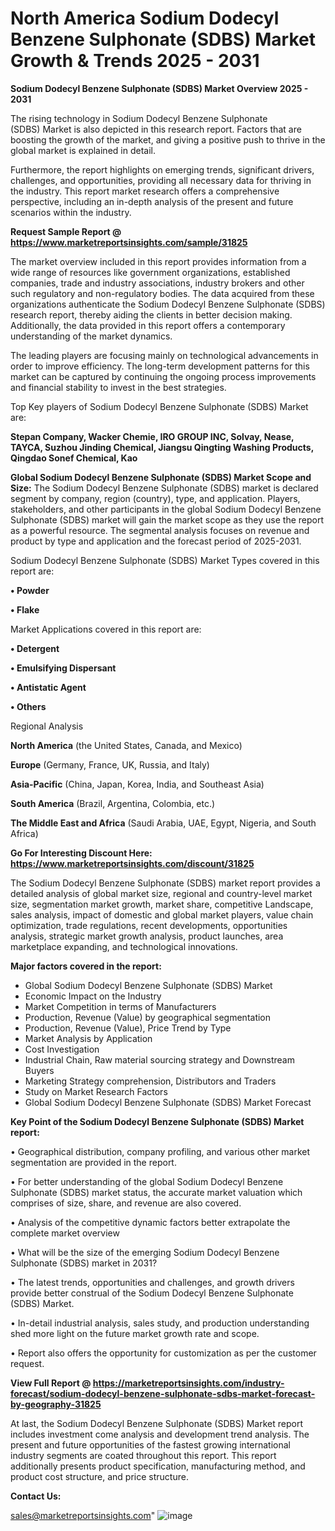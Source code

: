  # North America Sodium Dodecyl Benzene Sulphonate (SDBS) Market Growth & Trends 2025 - 2031

<Strong> Sodium Dodecyl Benzene Sulphonate (SDBS) Market Overview 2025 - 2031</strong>

The rising technology in Sodium Dodecyl Benzene Sulphonate (SDBS) Market is also depicted in this research report. Factors that are boosting the growth of the market, and giving a positive push to thrive in the global market is explained in detail.

Furthermore, the report highlights on emerging trends, significant drivers, challenges, and opportunities, providing all necessary data for thriving in the industry. This report market research offers a comprehensive perspective, including an in-depth analysis of the present and future scenarios within the industry.

<strong>Request Sample Report @ <a href=https://www.marketreportsinsights.com/sample/31825>https://www.marketreportsinsights.com/sample/31825</a></strong>

The market overview included in this report provides information from a wide range of resources like government organizations, established companies, trade and industry associations, industry brokers and other such regulatory and non-regulatory bodies. The data acquired from these organizations authenticate the Sodium Dodecyl Benzene Sulphonate (SDBS) research report, thereby aiding the clients in better decision making. Additionally, the data provided in this report offers a contemporary understanding of the market dynamics.

The leading players are focusing mainly on technological advancements in order to improve efficiency. The long-term development patterns for this market can be captured by continuing the ongoing process improvements and financial stability to invest in the best strategies.

Top Key players of Sodium Dodecyl Benzene Sulphonate (SDBS) Market are:

<strong>Stepan Company, Wacker Chemie, IRO GROUP INC, Solvay, Nease, TAYCA, Suzhou Jinding Chemical, Jiangsu Qingting Washing Products, Qingdao Sonef Chemical, Kao</strong>

<strong><b>Global Sodium Dodecyl Benzene Sulphonate (SDBS) Market Scope and Size:</b></strong>
The Sodium Dodecyl Benzene Sulphonate (SDBS) market is declared segment by company, region (country), type, and application. Players, stakeholders, and other participants in the global Sodium Dodecyl Benzene Sulphonate (SDBS) market will gain the market scope as they use the report as a powerful resource. The segmental analysis focuses on revenue and product by type and application and the forecast period of 2025-2031.

Sodium Dodecyl Benzene Sulphonate (SDBS) Market Types covered in this report are:

<strong>• Powder

• Flake</strong>

Market Applications covered in this report are:

<strong>• Detergent

• Emulsifying Dispersant

• Antistatic Agent

• Others</strong> 

Regional Analysis

<strong>North America</strong> (the United States, Canada, and Mexico)

<strong>Europe</strong> (Germany, France, UK, Russia, and Italy)

<strong>Asia-Pacific</strong> (China, Japan, Korea, India, and Southeast Asia)

<strong>South America</strong> (Brazil, Argentina, Colombia, etc.)

<strong>The Middle East and Africa</strong> (Saudi Arabia, UAE, Egypt, Nigeria, and South Africa)

<strong>Go For Interesting Discount Here: <a href=https://www.marketreportsinsights.com/discount/31825>https://www.marketreportsinsights.com/discount/31825</a></strong>

The Sodium Dodecyl Benzene Sulphonate (SDBS) market report provides a detailed analysis of global market size, regional and country-level market size, segmentation market growth, market share, competitive Landscape, sales analysis, impact of domestic and global market players, value chain optimization, trade regulations, recent developments, opportunities analysis, strategic market growth analysis, product launches, area marketplace expanding, and technological innovations.

<strong><b>Major factors covered in the report:</b></strong>
<ul>
  <li>Global Sodium Dodecyl Benzene Sulphonate (SDBS) Market </li>
  <li>Economic Impact on the Industry</li>
  <li>Market Competition in terms of Manufacturers</li>
  <li>Production, Revenue (Value) by geographical segmentation</li>
  <li>Production, Revenue (Value), Price Trend by Type</li>
  <li>Market Analysis by Application</li>
  <li>Cost Investigation</li>
  <li>Industrial Chain, Raw material sourcing strategy and Downstream Buyers</li>
  <li>Marketing Strategy comprehension, Distributors and Traders</li>
  <li>Study on Market Research Factors</li>
  <li>Global Sodium Dodecyl Benzene Sulphonate (SDBS) Market Forecast</li>
</ul>

<strong><b>Key Point of the Sodium Dodecyl Benzene Sulphonate (SDBS) Market report:</b></strong>

• Geographical distribution, company profiling, and various other market segmentation are provided in the report.

• For better understanding of the global Sodium Dodecyl Benzene Sulphonate (SDBS) market status, the accurate market valuation which comprises of size, share, and revenue are also covered.

• Analysis of the competitive dynamic factors better extrapolate the complete market overview

• What will be the size of the emerging Sodium Dodecyl Benzene Sulphonate (SDBS) market in 2031?

• The latest trends, opportunities and challenges, and growth drivers provide better construal of the Sodium Dodecyl Benzene Sulphonate (SDBS) Market.

• In-detail industrial analysis, sales study, and production understanding shed more light on the future market growth rate and scope.

• Report also offers the opportunity for customization as per the customer request.

<strong><b>View Full Report @ <a href=https://marketreportsinsights.com/industry-forecast/sodium-dodecyl-benzene-sulphonate-sdbs-market-forecast-by-geography-31825>https://marketreportsinsights.com/industry-forecast/sodium-dodecyl-benzene-sulphonate-sdbs-market-forecast-by-geography-31825</a></b></strong>


At last, the Sodium Dodecyl Benzene Sulphonate (SDBS) Market report includes investment come analysis and development trend analysis. The present and future opportunities of the fastest growing international industry segments are coated throughout this report. This report additionally presents product specification, manufacturing method, and product cost structure, and price structure.

<strong>Contact Us:</strong>

sales@marketreportsinsights.com"
![image](https://github.com/user-attachments/assets/7e54b4ba-74a9-4c58-b10b-ac560baf67c3)
